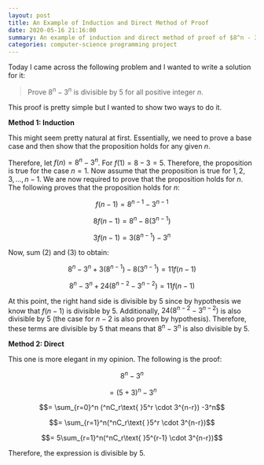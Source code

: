 ```yaml
---
layout: post
title: An Example of Induction and Direct Method of Proof
date: 2020-05-16 21:16:00
summary: An example of induction and direct method of proof of $8^n - 3^n \equiv 0 \pmod 5$
categories: computer-science programming project
---
```




Today I came across the following problem and I wanted to write a solution for it:



> Prove $8^n - 3^n$ is divisible by 5 for all positive integer $n$.

This proof is pretty simple but I wanted to show two ways to do it.



**Method 1: Induction**

This might seem pretty natural at first. Essentially, we need to prove a base case and then show that the proposition holds for any given $n$.



Therefore, let $f(n) = 8^n - 3^n$. For $f(1) = 8 - 3 = 5$. Therefore, the proposition is true for the case $n = 1$. Now assume that the proposition is true for $1, 2, 3, ..., n-1$. We are now required to prove that the proposition holds for $n$. The following proves that the proposition holds for $n$:



$$f(n-1) = 8^{n-1} - 3^{n-1}$$

$$8f(n-1) = 8^n - 8(3^{n-1})$$

$$3f(n-1) = 3(8^{n-1}) - 3^n$$

Now, sum (2) and (3) to obtain:

$$8^n - 3^n + 3(8^{n-1}) - 8(3^{n-1}) = 11f(n-1)$$

$$8^n - 3^n + 24\biggl(8^{n-2} - 3^{n-2}\biggl) = 11f(n-1)$$

At this point, the right hand side is divisible by $5$ since by hypothesis we know that $f(n-1)$ is divisible by $5$. Additionally, $24\biggl(8^{n-2} - 3^{n-2}\biggl)$ is also divisible by $5$ (the case for $n-2$ is also proven by hypothesis). Therefore, these terms are divisible by $5$ that means that $8^n - 3^n$ is also divisible by $5$. 

**Method 2: Direct**

This one is more elegant in my opinion. The following is the proof:

$$8^n - 3^n$$

$$ = (5 + 3)^n - 3^n$$

$$= \sum_{r=0}^n (^nC_r\text{ }5^r \cdot 3^{n-r}) -3^n$$

$$= \sum_{r=1}^n(^nC_r\text{ }5^r \cdot 3^{n-r})$$

$$= 5\sum_{r=1}^n(^nC_r\text{ }5^{r-1} \cdot 3^{n-r})$$

Therefore, the expression is divisible by $5$.
